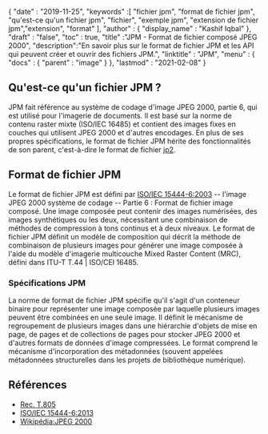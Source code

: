 {
  "date" : "2019-11-25",
  "keywords" :[ "fichier jpm", "format de fichier jpm", "qu'est-ce qu'un fichier jpm", "fichier", "exemple jpm", "extension de fichier jpm","extension", "format" ],
  "author" : {
    "display_name" : "Kashif Iqbal"
},
  "draft" : "false",
  "toc" : true,
  "title" :"JPM - Format de fichier composé JPEG 2000",
  "description":"En savoir plus sur le format de fichier JPM et les API qui peuvent créer et ouvrir des fichiers JPM.",
  "linktitle" : "JPM",
  "menu" : {
    "docs" : {
      "parent" : "image"
}
},
  "lastmod" : "2021-02-08"
}

## Qu'est-ce qu'un fichier JPM ?

JPM fait référence au système de codage d'image JPEG 2000, partie 6, qui est utilisé pour l'imagerie de documents. Il est basé sur la norme de contenu raster mixte (ISO/IEC 16485) et contient des images fixes en couches qui utilisent JPEG 2000 et d'autres encodages. En plus de ses propres spécifications, le format de fichier JPM hérite des fonctionnalités de son parent, c'est-à-dire le format de fichier [jp2](/fr/image/jp2/).

## Format de fichier JPM

Le format de fichier JPM est défini par [ISO/IEC 15444-6:2003](https://www.iso.org/standard/61124.html) -- l'image JPEG 2000 système de codage -- Partie 6 : Format de fichier image composé. Une image composée peut contenir des images numérisées, des images synthétiques ou les deux, nécessitant une combinaison de méthodes de compression à tons continus et à deux niveaux. Le format de fichier JPM définit un modèle de composition qui décrit la méthode de combinaison de plusieurs images pour générer une image composée à l'aide du modèle d'imagerie multicouche Mixed Raster Content (MRC), défini dans ITU-T T.44 | ISO/CEI 16485.

### Spécifications JPM
La norme de format de fichier JPM spécifie qu'il s'agit d'un conteneur binaire pour représenter une image composée par laquelle plusieurs images peuvent être combinées en une seule image. Il définit le mécanisme de regroupement de plusieurs images dans une hiérarchie d'objets de mise en page, de pages et de collections de pages pour stocker JPEG 2000 et d'autres formats de données d'image compressées. Le format comprend le mécanisme d'incorporation des métadonnées (souvent appelées métadonnées structurelles dans les projets de bibliothèque numérique).

## Références

* [Rec. T.805](https://www.itu.int/rec/T-REC-T.805/en)
* [ISO/IEC 15444-6:2013](https://www.iso.org/standard/61124.html)
* [Wikipédia:JPEG 2000](https://en.wikipedia.org/wiki/JPEG_2000)

